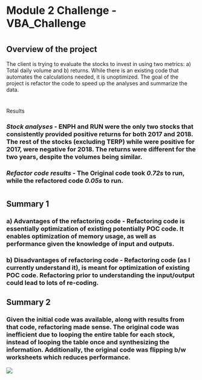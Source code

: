 # Module 2 Challenge - VBA_Challenge 
#
## Overview of the project
The client is trying to evaluate the stocks to invest in using two metrics: a) Total daily volume and b) returns. While there is an existing code that automates the calculations needed, it is unoptimized. The goal of the project is refactor the code to speed up the analyses and summarize the data.
#
Results
### *Stock analyses* - ENPH and RUN were the only two stocks that consistently provided positive returns for both 2017 and 2018. The rest of the stocks (excluding TERP) while were positive for 2017, were negative for 2018. The returns were different for the two years, despite the volumes being similar.
### *Refactor code results* - The Original code took *0.72s* to run, while the refactored code *0.05s* to run. 
#
## Summary 1
### a) Advantages of the refactoring code - Refactoring code is essentially optimization of existing potentially POC code. It enables optimization of memory usage, as well as performance given the knowledge of input and outputs.
### b) Disadvantages of refactoring code - Refactoring code (as I currently understand it), is meant for optimization of existing POC code. Refactoring prior to understanding the input/output could lead to lots of re-coding.
## Summary 2
### Given the initial code was available, along with results from that code, refactoring made sense. The original code was inefficient due to looping the entire table for each stock, instead of looping the table once and synthesizing the information. Additionally, the original code was flipping b/w worksheets which reduces performance.


![](image.png)
   
